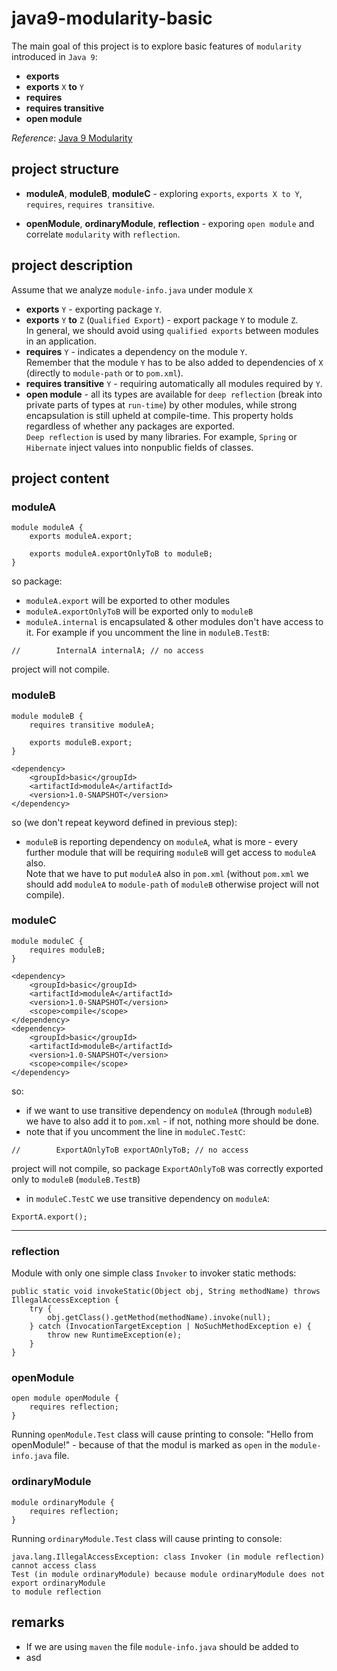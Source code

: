 # java9-modularity-basic
The main goal of this project is to explore basic features of 
`modularity` introduced in `Java 9`:  

* **exports**
* **exports** `X` **to** `Y`
* **requires**
* **requires transitive**
* **open module**

_Reference_: [Java 9 Modularity](https://www.amazon.com/Java-Modularity-Developing-Maintainable-Applications/dp/1491954167)  

## project structure
* **moduleA**, **moduleB**, **moduleC** - exploring `exports`, 
`exports X to Y`, `requires`, `requires transitive`.

* **openModule**, **ordinaryModule**, **reflection** - exporing 
`open module` and correlate `modularity` with `reflection`.

## project description
Assume that we analyze `module-info.java` under module `X`
* **exports** `Y` - exporting package `Y`.
* **exports** `Y` **to** `Z` (`Qualified Export`) - export package `Y` 
to module `Z`.  
In general, we should avoid using `qualified exports` between modules in 
an application.
* **requires** `Y` - indicates a dependency on the module `Y`.  
Remember that the module `Y` has to be also added to dependencies of `X`
(directly to `module-path` or to `pom.xml`).
* **requires transitive** `Y` - requiring automatically all modules 
required by `Y`.
* **open module** - all its types are available for `deep reflection` 
(break into private parts of types at `run-time`) by other modules, 
while strong encapsulation is still upheld at compile-time. 
This property holds regardless of whether any packages are exported.  
`Deep reflection` is used by many libraries. For example, `Spring` or 
`Hibernate` inject values into nonpublic fields of classes.

## project content
### moduleA
```
module moduleA {
    exports moduleA.export;
    
    exports moduleA.exportOnlyToB to moduleB;
}
```
so package:
* `moduleA.export` will be exported to other modules
* `moduleA.exportOnlyToB` will be exported only to `moduleB`
* `moduleA.internal` is encapsulated & other modules don't have access 
to it. For example if you uncomment the line in `moduleB.TestB`:
```
//        InternalA internalA; // no access
```
project will not compile.  
### moduleB
```
module moduleB {
    requires transitive moduleA;

    exports moduleB.export;
}
```
```
<dependency>
    <groupId>basic</groupId>
    <artifactId>moduleA</artifactId>
    <version>1.0-SNAPSHOT</version>
</dependency>
```
so (we don't repeat keyword defined in previous step):
* `moduleB` is reporting dependency on `moduleA`, what is more - every
further module that will be requiring `moduleB` will get access to 
`moduleA` also.  
Note that we have to put `moduleA` also in `pom.xml` (without `pom.xml` 
we should add `moduleA` to `module-path` of `moduleB` otherwise project 
will not compile).

### moduleC
```
module moduleC {
    requires moduleB;
}
```
```
<dependency>
    <groupId>basic</groupId>
    <artifactId>moduleA</artifactId>
    <version>1.0-SNAPSHOT</version>
    <scope>compile</scope>
</dependency>
<dependency>
    <groupId>basic</groupId>
    <artifactId>moduleB</artifactId>
    <version>1.0-SNAPSHOT</version>
    <scope>compile</scope>
</dependency>
```
so:
* if we want to use transitive dependency on `moduleA` (through 
`moduleB`) we have to also add it to `pom.xml` - if not, nothing more 
should be done.
* note that if you uncomment the line in `moduleC.TestC`:
```
//        ExportAOnlyToB exportAOnlyToB; // no access
```
project will not compile, so package `ExportAOnlyToB` was correctly 
exported only to `moduleB` (`moduleB.TestB`)
* in `moduleC.TestC` we use transitive dependency on `moduleA`:
```
ExportA.export();
```
____
### reflection
Module with only one simple class `Invoker` to invoker static methods:
```
public static void invokeStatic(Object obj, String methodName) throws IllegalAccessException {
    try {
        obj.getClass().getMethod(methodName).invoke(null);
    } catch (InvocationTargetException | NoSuchMethodException e) {
        throw new RuntimeException(e);
    }
}
```

### openModule
```
open module openModule {
    requires reflection;
}
```
Running `openModule.Test` class will cause printing to console: "Hello 
from openModule!" - because of that the modul is marked as `open` in the
`module-info.java` file.

### ordinaryModule
```
module ordinaryModule {
    requires reflection;
}
```
Running `ordinaryModule.Test` class will cause printing to console:
```
java.lang.IllegalAccessException: class Invoker (in module reflection) cannot access class 
Test (in module ordinaryModule) because module ordinaryModule does not export ordinaryModule 
to module reflection
```

## remarks
* If we are using `maven` the file `module-info.java` should be added to
* asd 